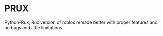 # PRUX
Python-Rux, Rux version of roblox remade better with proper features and no bugs and little limitations.

